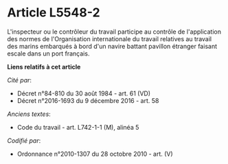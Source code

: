 # Article L5548-2

L'inspecteur ou le contrôleur du travail participe au contrôle de l'application des normes de l'Organisation internationale
du travail relatives au travail des marins embarqués à bord d'un navire battant pavillon étranger faisant escale dans un port
français.

**Liens relatifs à cet article**

_Cité par_:

  - Décret n°84-810 du 30 août 1984 - art. 61 (VD)
  - Décret n°2016-1693 du 9 décembre 2016 - art. 58

_Anciens textes_:

  - Code du travail - art. L742-1-1 (M), alinéa 5

_Codifié par_:

  - Ordonnance n°2010-1307 du 28 octobre 2010 - art. (V)
